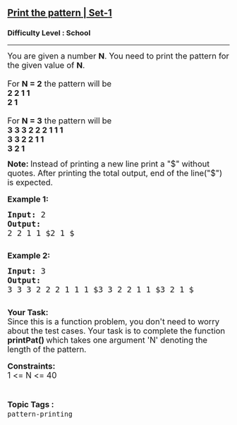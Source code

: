 <h2><a href="https://www.geeksforgeeks.org/problems/print-the-pattern-set-1/1?page=1&difficulty=School&sortBy=submissions">Print the pattern | Set-1</a></h2><h3>Difficulty Level : School</h3><hr><div class="problems_problem_content__Xm_eO"><p><span style="font-size: 18px;">You are given a number <strong>N</strong>. You need to print the pattern for the given value of <strong>N</strong>.<br><br>For <strong>N = 2</strong> the pattern will be&nbsp;<br><strong>2 2 1 1<br>2 1</strong><br><br>For <strong>N = 3</strong> the pattern will be&nbsp;<br><strong>3 3 3 2 2&nbsp;2 1 1 1<br>3 3 2 2&nbsp;1 1<br>3 2 1</strong></span></p>
<p><strong><span style="font-size: 18px;">Note: </span></strong><span style="font-size: 18px;">Instead of printing a new line print a "$" without quotes. After printing the total output, end of the line("$") is expected.</span><br><br><span style="font-size: 18px;"><strong>Example 1:</strong></span></p>
<pre><span style="font-size: 18px;"><strong>Input: </strong>2<strong>
Output:
</strong>2 2 1 1 $2 1 $
</span>
</pre>
<p><span style="font-size: 18px;"><strong>Example 2:</strong></span></p>
<pre><span style="font-size: 18px;"><strong>Input: </strong>3<strong>
Output:
</strong>3 3 3 2 2 2 1 1 1 $3 3 2 2 1 1 $3 2 1 $
</span></pre>
<p><br><strong><span style="font-size: 18px;">Your Task:</span></strong><br><span style="font-size: 18px;">Since this is a function problem, you don't need to worry about the test cases. Your task is to complete the function<strong> </strong></span><strong><span style="font-size: 18px;">printPat()</span></strong><span style="font-size: 18px;"><strong> </strong>which takes one argument 'N' denoting the length of the pattern.</span><br><br><span style="font-size: 18px;"><strong>Constraints:</strong><br>1 &lt;= N &lt;= 40</span></p></div><br><p><span style=font-size:18px><strong>Topic Tags : </strong><br><code>pattern-printing</code>&nbsp;